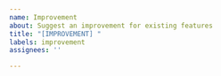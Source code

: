 ```yaml
---
name: Improvement
about: Suggest an improvement for existing features
title: "[IMPROVEMENT] "
labels: improvement
assignees: ''

---
```


